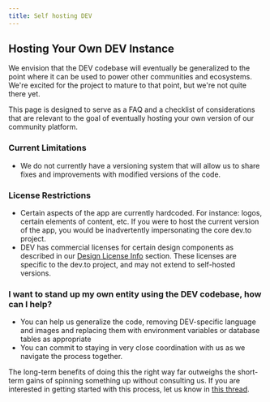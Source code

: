 ```yaml
---
title: Self hosting DEV
---
```


## Hosting Your Own DEV Instance

We envision that the DEV codebase will eventually be generalized to the point where it can be used to power other communities and ecosystems. We're excited for the project to mature to that point, but we're not quite there yet.

This page is designed to serve as a FAQ and a checklist of considerations that are relevant to the goal of eventually hosting your own version of our community platform.

### Current Limitations

- We do not currently have a versioning system that will allow us to share fixes and improvements with modified versions of the code.

### License Restrictions

- Certain aspects of the app are currently hardcoded. For instance: logos, certain elements of content, etc. If you were to host the current version of the app, you would be inadvertently impersonating the core dev.to project.
- DEV has commercial licenses for certain design components as described in our [Design License Info](https://docs.dev.to/design/branding/#design-license-info) section. These licenses are specific to the dev.to project, and may not extend to self-hosted versions.

### I want to stand up my own entity using the DEV codebase, how can I help?

- You can help us generalize the code, removing DEV-specific language and images and replacing them with environment variables or database tables as appropriate
- You can commit to staying in very close coordination with us as we navigate the process together.

The long-term benefits of doing this the right way far outweighs the short-term gains of spinning something up without consulting us. If you are interested in getting started with this process, let us know in [this thread](https://dev.to/ben/so-you-want-to-stand-up-your-own-instance-of-dev-help-thread-1elo).
